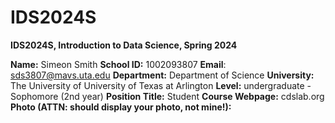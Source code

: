 # IDS2024S

**IDS2024S, Introduction to Data Science, Spring 2024**

**Name:** Simeon Smith 
**School ID:** 1002093807
**Email**: sds3807@mavs.uta.edu
**Department:** Department of Science
**University:** The University of University of Texas at Arlington
**Level:** undergraduate - Sophomore (2nd year) 
**Position Title:** Student
**Course Webpage:** cdslab.org
**Photo (ATTN: should display your photo, not mine!):**
